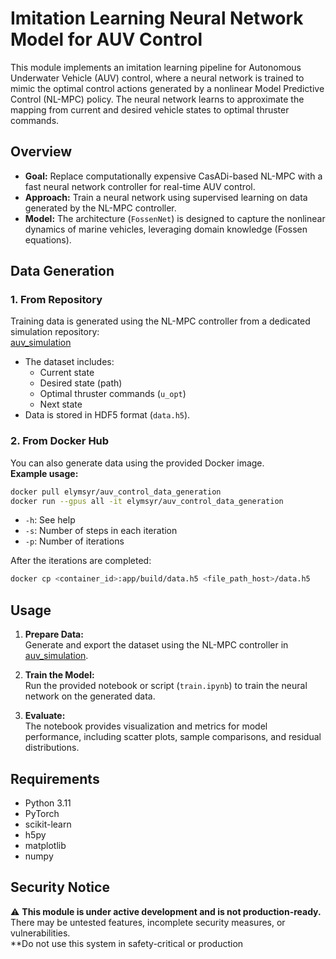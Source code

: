 # Imitation Learning Neural Network Model for AUV Control

This module implements an imitation learning pipeline for Autonomous Underwater Vehicle (AUV) control, where a neural network is trained to mimic the optimal control actions generated by a nonlinear Model Predictive Control (NL-MPC) policy. The neural network learns to approximate the mapping from current and desired vehicle states to optimal thruster commands.

## Overview

- **Goal:** Replace computationally expensive CasADi-based NL-MPC with a fast neural network controller for real-time AUV control.
- **Approach:** Train a neural network using supervised learning on data generated by the NL-MPC controller.
- **Model:** The architecture (`FossenNet`) is designed to capture the nonlinear dynamics of marine vehicles, leveraging domain knowledge (Fossen equations).

## Data Generation

### 1. From Repository

Training data is generated using the NL-MPC controller from a dedicated simulation repository:  
[auv_simulation](https://github.com/elymsyr/auv_simulation/test/Model)

- The dataset includes:
  - Current state
  - Desired state (path)
  - Optimal thruster commands (`u_opt`)
  - Next state
- Data is stored in HDF5 format (`data.h5`).

### 2. From Docker Hub

You can also generate data using the provided Docker image.  
**Example usage:**
```sh
docker pull elymsyr/auv_control_data_generation
docker run --gpus all -it elymsyr/auv_control_data_generation
```
- `-h`: See help
- `-s`: Number of steps in each iteration
- `-p`: Number of iterations

After the iterations are completed:
```sh
docker cp <container_id>:app/build/data.h5 <file_path_host>/data.h5
```

## Usage

1. **Prepare Data:**  
   Generate and export the dataset using the NL-MPC controller in [auv_simulation](https://github.com/elymsyr/auv_simulation/test/Model).

2. **Train the Model:**  
   Run the provided notebook or script (`train.ipynb`) to train the neural network on the generated data.

3. **Evaluate:**  
   The notebook provides visualization and metrics for model performance, including scatter plots, sample comparisons, and residual distributions.

## Requirements

- Python 3.11
- PyTorch
- scikit-learn
- h5py
- matplotlib
- numpy

## Security Notice

⚠️ **This module is under active development and is not production-ready.**  
There may be untested features, incomplete security measures, or vulnerabilities.  
**Do not use this system in safety-critical or production